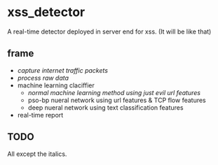 # xss_detector
A real-time detector deployed in server end for xss. (It will be like that)

## frame
- *capture internet traffic packets*
- *process raw data*
- machine learning claciffier
  - *normal machine learning method using just evil url features*
  - pso-bp nueral network using url features & TCP flow features
  - deep nueral network using text classification features
- real-time report

## TODO
All except the italics.
